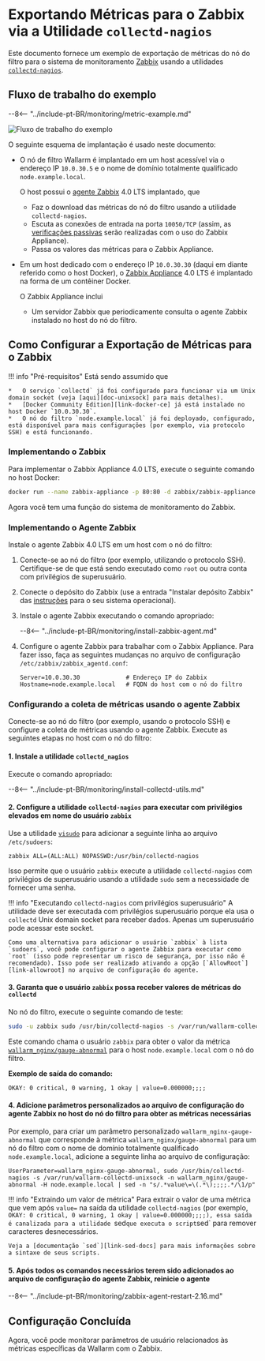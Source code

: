 [img-zabbix-scheme]:        ../../images/monitoring/zabbix-scheme.png

[link-zabbix]:              https://www.zabbix.com/
[link-collectd-nagios]:     https://collectd.org/wiki/index.php/Collectd-nagios
[link-zabbix-agent]:        https://www.zabbix.com/zabbix_agent
[link-zabbix-passive]:      https://www.zabbix.com/documentation/4.0/manual/appendix/items/activepassive
[link-zabbix-app]:          https://hub.docker.com/r/zabbix/zabbix-appliance
[link-docker-ce]:           https://docs.docker.com/install/
[link-zabbix-repo]:         https://www.zabbix.com/download
[link-allowroot]:           https://www.zabbix.com/documentation/4.0/manual/appendix/config/zabbix_agentd
[link-sed-docs]:            https://www.gnu.org/software/sed/manual/sed.html#sed-script-overview
[link-visudo]:              https://www.sudo.ws/man/1.8.17/visudo.man.html
[link-metric]:              available-metrics.md#number-of-requests

[doc-unixsock]:             fetching-metrics.md#exporting-metrics-using-the-collectd-nagios-utility

# Exportando Métricas para o Zabbix via a Utilidade `collectd-nagios`

Este documento fornece um exemplo de exportação de métricas do nó do filtro para o sistema de monitoramento [Zabbix][link-zabbix] usando a utilidades [`collectd-nagios`][link-collectd-nagios].

## Fluxo de trabalho do exemplo

--8<-- "../include-pt-BR/monitoring/metric-example.md"


![Fluxo de trabalho do exemplo][img-zabbix-scheme]

O seguinte esquema de implantação é usado neste documento:
*   O nó de filtro Wallarm é implantado em um host acessível via o endereço IP `10.0.30.5` e o nome de domínio totalmente qualificado `node.example.local`.
    
    O host possui o [agente Zabbix][link-zabbix-agent] 4.0 LTS implantado, que

    *   Faz o download das métricas do nó do filtro usando a utilidade `collectd-nagios`.
    *   Escuta as conexões de entrada na porta `10050/TCP` (assim, as [verificações passivas][link-zabbix-passive] serão realizadas com o uso do Zabbix Appliance).
    *   Passa os valores das métricas para o Zabbix Appliance. 
    
*   Em um host dedicado com o endereço IP `10.0.30.30` (daqui em diante referido como o host Docker), o [Zabbix Appliance][link-zabbix-app] 4.0 LTS é implantado na forma de um contêiner Docker.
    
    O Zabbix Appliance inclui
    
    *   Um servidor Zabbix que periodicamente consulta o agente Zabbix instalado no host do nó do filtro.

    
##  Como Configurar a Exportação de Métricas para o Zabbix


!!! info "Pré-requisitos"
    Está sendo assumido que

    *   O serviço `collectd` já foi configurado para funcionar via um Unix domain socket (veja [aqui][doc-unixsock] para mais detalhes).
    *   [Docker Community Edition][link-docker-ce] já está instalado no host Docker `10.0.30.30`.
    *   O nó do filtro `node.example.local` já foi deployado, configurado, está disponível para mais configurações (por exemplo, via protocolo SSH) e está funcionando.


### Implementando o Zabbix

Para implementar o Zabbix Appliance 4.0 LTS, execute o seguinte comando no host Docker:

``` bash
docker run --name zabbix-appliance -p 80:80 -d zabbix/zabbix-appliance:alpine-4.0-latest
```

Agora você tem uma função do sistema de monitoramento do Zabbix.

### Implementando o Agente Zabbix

Instale o agente Zabbix 4.0 LTS em um host com o nó do filtro:
1.  Conecte-se ao nó do filtro (por exemplo, utilizando o protocolo SSH). Certifique-se de que está sendo executado como `root` ou outra conta com privilégios de superusuário.
2.  Conecte o depósito do Zabbix (use a entrada "Instalar depósito Zabbix" das [instruções][link-zabbix-repo] para o seu sistema operacional).
3.  Instale o agente Zabbix executando o comando apropriado:

    --8<-- "../include-pt-BR/monitoring/install-zabbix-agent.md"

4.  Configure o agente Zabbix para trabalhar com o Zabbix Appliance. Para fazer isso, faça as seguintes mudanças no arquivo de configuração `/etc/zabbix/zabbix_agentd.conf`:
   
    ```
    Server=10.0.30.30             # Endereço IP do Zabbix
    Hostname=node.example.local   # FQDN do host com o nó do filtro
    ```
    
### Configurando a coleta de métricas usando o agente Zabbix

Conecte-se ao nó do filtro (por exemplo, usando o protocolo SSH) e configure a coleta de métricas usando o agente Zabbix. Execute as seguintes etapas no host com o nó do filtro:

####    1.  Instale a utilidade `collectd_nagios`
    
Execute o comando apropriado:

--8<-- "../include-pt-BR/monitoring/install-collectd-utils.md"


####    2.  Configure a utilidade `collectd-nagios` para executar com privilégios elevados em nome do usuário `zabbix`
   
Use a utilidade [`visudo`][link-visudo] para adicionar a seguinte linha ao arquivo `/etc/sudoers`:
    
```
zabbix ALL=(ALL:ALL) NOPASSWD:/usr/bin/collectd-nagios
```
    
Isso permite que o usuário `zabbix` execute a utilidade `collectd-nagios` com privilégios de superusuário usando a utilidade `sudo` sem a necessidade de fornecer uma senha.


!!! info "Executando `collectd-nagios` com privilégios superusuário"
    A utilidade deve ser executada com privilégios superusuário porque ela usa o `collectd` Unix domain socket para receber dados. Apenas um superusuário pode acessar este socket.
    
    Como uma alternativa para adicionar o usuário `zabbix` à lista `sudoers`, você pode configurar o agente Zabbix para executar como `root` (isso pode representar um risco de segurança, por isso não é recomendado). Isso pode ser realizado ativando a opção [`AllowRoot`][link-allowroot] no arquivo de configuração do agente.
        
####    3.  Garanta que o usuário `zabbix` possa receber valores de métricas do `collectd`
    
No nó do filtro, execute o seguinte comando de teste:
    
``` bash
sudo -u zabbix sudo /usr/bin/collectd-nagios -s /var/run/wallarm-collectd-unixsock -n wallarm_nginx/gauge-abnormal -H node.example.local
```

Este comando chama o usuário `zabbix` para obter o valor da métrica [`wallarm_nginx/gauge-abnormal`][link-metric] para o host `node.example.local` com o nó do filtro.
    
**Exemplo de saída do comando:**

```
OKAY: 0 critical, 0 warning, 1 okay | value=0.000000;;;;
```
    
####    4.  Adicione parâmetros personalizados ao arquivo de configuração do agente Zabbix no host do nó do filtro para obter as métricas necessárias
    
Por exemplo, para criar um parâmetro personalizado `wallarm_nginx-gauge-abnormal` que corresponde à métrica `wallarm_nginx/gauge-abnormal` para um nó do filtro com o nome de domínio totalmente qualificado `node.example.local`, adicione a seguinte linha ao arquivo de configuração:
   
```
UserParameter=wallarm_nginx-gauge-abnormal, sudo /usr/bin/collectd-nagios -s /var/run/wallarm-collectd-unixsock -n wallarm_nginx/gauge-abnormal -H node.example.local | sed -n "s/.*value\=\(.*\);;;;.*/\1/p"
```
!!! info "Extraindo um valor de métrica"
    Para extrair o valor de uma métrica que vem após `value=` na saída da utilidade `collectd-nagios` (por exemplo, `OKAY: 0 critical, 0 warning, 1 okay | value=0.000000;;;;), essa saída é canalizada para a utilidade `sed` que executa o script `sed` para remover caracteres desnecessários.
    
    Veja a [documentação `sed`][link-sed-docs] para mais informações sobre a sintaxe de seus scripts.

####    5.  Após todos os comandos necessários terem sido adicionados ao arquivo de configuração do agente Zabbix, reinicie o agente

--8<-- "../include-pt-BR/monitoring/zabbix-agent-restart-2.16.md"

##  Configuração Concluída

Agora, você pode monitorar parâmetros de usuário relacionados às métricas específicas da Wallarm com o Zabbix.
